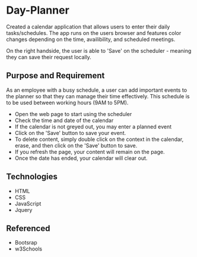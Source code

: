 # Day-Planner

Created a calendar application that allows users to enter their daily tasks/schedules. The app runs on the users browser and features color changes depending on the time, availibility, and scheduled meetings.

On the right handside, the user is able to 'Save' on the scheduler - meaning they can save their request locally.

## Purpose and Requirement
As an employee with a busy schedule, a user can add important events to the planner so that they can manage their time effectively. This schedule is to be used between working hours (9AM to 5PM).

* Open the web page to start using the scheduler
* Check the time and date of the calendar
* If the calendar is not greyed out, you may enter a planned event
* Click on the 'Save' button to save your event.
* To delete content, simply double click on the context in the calendar, erase, and then click on the 'Save' button to save.
* If you refresh the page, your content will remain on the page.
* Once the date has ended, your calendar will clear out.

## Technologies
* HTML 
* CSS
* JavaScript
* Jquery

## Referenced
* Bootsrap
* w3Schools
